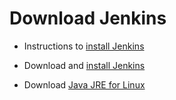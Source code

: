 # Download Jenkins


* Instructions to [install Jenkins](https://jenkins.io/doc/book/installing/)

* Download and [install Jenkins](https://jenkins.io/download/)

* Download [Java JRE for Linux](https://www.java.com/en/download/linux_manual.jsp)


